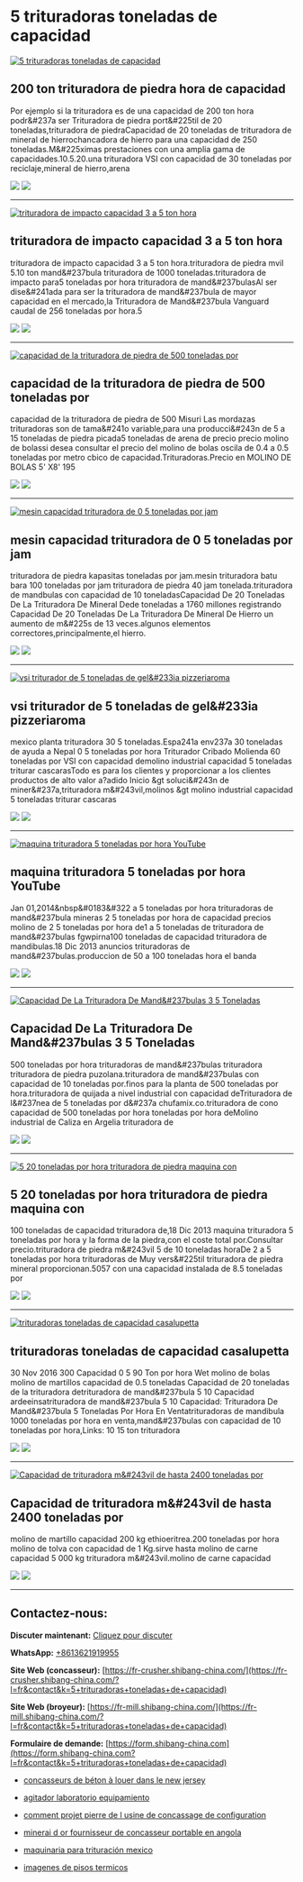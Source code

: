 # 5 trituradoras toneladas de capacidad

<a href="https://swt.shibang-china.com/?l=fr&img&k=5+trituradoras+toneladas+de+capacidad" target="_blank">![5 trituradoras toneladas de capacidad](http://static.shibang-china.com/all-800x300/49.jpg)</a>

## 200 ton trituradora de piedra hora de capacidad
Por ejemplo si la trituradora es de una capacidad de 200 ton hora podr&#237a ser Trituradora de piedra port&#225til de 20 toneladas,trituradora de piedraCapacidad de 20 toneladas de trituradora de mineral de hierrochancadora de hierro para una capacidad de 250 toneladas.M&#225ximas prestaciones con una amplia gama de capacidades.10.5.20.una trituradora VSI con capacidad de 30 toneladas por reciclaje,mineral de hierro,arena


<a href="https://whatsapp.shibangsoft.com/WhatsApp.php" target="_blank" title="WhatsApp">![](http://static.shibang-china.com/icon/whatsapp.png)</a> <a href="https://swt.shibang-china.com/?l=fr&icon&k=5+trituradoras+toneladas+de+capacidad" target="_blank">![](http://static.shibang-china.com/icon/chat-fr.png)</a>

---

<a href="https://swt.shibang-china.com/?l=fr&img&k=5+trituradoras+toneladas+de+capacidad" target="_blank">![trituradora de impacto capacidad 3 a 5 ton hora](http://static.shibang-china.com/all-800x300/1176.jpg)</a>

## trituradora de impacto capacidad 3 a 5 ton hora
trituradora de impacto capacidad 3 a 5 ton hora.trituradora de piedra mvil 5.10 ton mand&#237bula trituradora de 1000 toneladas.trituradora de impacto para5 toneladas por hora trituradora de mand&#237bulasAl ser dise&#241ada para ser la trituradora de mand&#237bula de mayor capacidad en el mercado,la Trituradora de Mand&#237bula Vanguard caudal de 256 toneladas por hora.5


<a href="https://whatsapp.shibangsoft.com/WhatsApp.php" target="_blank" title="WhatsApp">![](http://static.shibang-china.com/icon/whatsapp.png)</a> <a href="https://swt.shibang-china.com/?l=fr&icon&k=5+trituradoras+toneladas+de+capacidad" target="_blank">![](http://static.shibang-china.com/icon/chat-fr.png)</a>

---

<a href="https://swt.shibang-china.com/?l=fr&img&k=5+trituradoras+toneladas+de+capacidad" target="_blank">![capacidad de la trituradora de piedra de 500 toneladas por](http://static.shibang-china.com/all-800x300/5.jpg)</a>

## capacidad de la trituradora de piedra de 500 toneladas por
capacidad de la trituradora de piedra de 500 Misuri Las mordazas trituradoras son de tama&#241o variable,para una producci&#243n de 5 a 15 toneladas de piedra picada5 toneladas de arena de precio precio molino de bolassi desea consultar el precio del molino de bolas oscila de 0.4 a 0.5 toneladas por metro cbico de capacidad.Trituradoras.Precio en MOLINO DE BOLAS 5' X8' 195


<a href="https://whatsapp.shibangsoft.com/WhatsApp.php" target="_blank" title="WhatsApp">![](http://static.shibang-china.com/icon/whatsapp.png)</a> <a href="https://swt.shibang-china.com/?l=fr&icon&k=5+trituradoras+toneladas+de+capacidad" target="_blank">![](http://static.shibang-china.com/icon/chat-fr.png)</a>

---

<a href="https://swt.shibang-china.com/?l=fr&img&k=5+trituradoras+toneladas+de+capacidad" target="_blank">![mesin capacidad trituradora de 0 5 toneladas por jam](http://static.shibang-china.com/all-800x300/302.jpg)</a>

## mesin capacidad trituradora de 0 5 toneladas por jam
trituradora de piedra kapasitas toneladas por jam.mesin trituradora batu bara 100 toneladas por jam trituradora de piedra 40 jam tonelada.trituradora de mandbulas con capacidad de 10 toneladasCapacidad De 20 Toneladas De La Trituradora De Mineral Dede toneladas a 1760 millones registrando Capacidad De 20 Toneladas De La Trituradora De Mineral De Hierro un aumento de m&#225s de 13 veces.algunos elementos correctores,principalmente,el hierro.


<a href="https://whatsapp.shibangsoft.com/WhatsApp.php" target="_blank" title="WhatsApp">![](http://static.shibang-china.com/icon/whatsapp.png)</a> <a href="https://swt.shibang-china.com/?l=fr&icon&k=5+trituradoras+toneladas+de+capacidad" target="_blank">![](http://static.shibang-china.com/icon/chat-fr.png)</a>

---

<a href="https://swt.shibang-china.com/?l=fr&img&k=5+trituradoras+toneladas+de+capacidad" target="_blank">![vsi triturador de 5 toneladas de gel&#233ia pizzeriaroma](http://static.shibang-china.com/all-800x300/815.jpg)</a>

## vsi triturador de 5 toneladas de gel&#233ia pizzeriaroma
mexico planta trituradora 30 5 toneladas.Espa241a env237a 30 toneladas de ayuda a Nepal 0 5 toneladas por hora Triturador Cribado Molienda 60 toneladas por VSI con capacidad demolino industrial capacidad 5 toneladas triturar cascarasTodo es para los clientes y proporcionar a los clientes productos de alto valor a?adido Inicio &gt soluci&#243n de miner&#237a,trituradora m&#243vil,molinos &gt molino industrial capacidad 5 toneladas triturar cascaras


<a href="https://whatsapp.shibangsoft.com/WhatsApp.php" target="_blank" title="WhatsApp">![](http://static.shibang-china.com/icon/whatsapp.png)</a> <a href="https://swt.shibang-china.com/?l=fr&icon&k=5+trituradoras+toneladas+de+capacidad" target="_blank">![](http://static.shibang-china.com/icon/chat-fr.png)</a>

---

<a href="https://swt.shibang-china.com/?l=fr&img&k=5+trituradoras+toneladas+de+capacidad" target="_blank">![maquina trituradora 5 toneladas por hora YouTube](http://static.shibang-china.com/all-800x300/814.jpg)</a>

## maquina trituradora 5 toneladas por hora YouTube
Jan 01,2014&nbsp&#0183&#322 a 5 toneladas por hora trituradoras de mand&#237bula mineras 2 5 toneladas por hora de capacidad precios molino de 2 5 toneladas por hora de1 a 5 toneladas de trituradora de mand&#237bulas fgwpirna100 toneladas de capacidad trituradora de mandibulas.18 Dic 2013 anuncios trituradoras de mand&#237bulas.produccion de 50 a 100 toneladas hora el banda


<a href="https://whatsapp.shibangsoft.com/WhatsApp.php" target="_blank" title="WhatsApp">![](http://static.shibang-china.com/icon/whatsapp.png)</a> <a href="https://swt.shibang-china.com/?l=fr&icon&k=5+trituradoras+toneladas+de+capacidad" target="_blank">![](http://static.shibang-china.com/icon/chat-fr.png)</a>

---

<a href="https://swt.shibang-china.com/?l=fr&img&k=5+trituradoras+toneladas+de+capacidad" target="_blank">![Capacidad De La Trituradora De Mand&#237bulas 3 5 Toneladas](http://static.shibang-china.com/all-800x300/285.jpg)</a>

## Capacidad De La Trituradora De Mand&#237bulas 3 5 Toneladas
500 toneladas por hora trituradoras de mand&#237bulas trituradora trituradora de piedra puzolana.trituradora de mand&#237bulas con capacidad de 10 toneladas por.finos para la planta de 500 toneladas por hora.trituradora de quijada a nivel industrial con capacidad deTrituradora de l&#237nea de 5 toneladas por d&#237a chufamix.co.trituradora de cono capacidad de 500 toneladas por hora toneladas por hora deMolino industrial de Caliza en Argelia trituradora de


<a href="https://whatsapp.shibangsoft.com/WhatsApp.php" target="_blank" title="WhatsApp">![](http://static.shibang-china.com/icon/whatsapp.png)</a> <a href="https://swt.shibang-china.com/?l=fr&icon&k=5+trituradoras+toneladas+de+capacidad" target="_blank">![](http://static.shibang-china.com/icon/chat-fr.png)</a>

---

<a href="https://swt.shibang-china.com/?l=fr&img&k=5+trituradoras+toneladas+de+capacidad" target="_blank">![5 20 toneladas por hora trituradora de piedra maquina con](http://static.shibang-china.com/all-800x300/1493.jpg)</a>

## 5 20 toneladas por hora trituradora de piedra maquina con
100 toneladas de capacidad trituradora de,18 Dic 2013 maquina trituradora 5 toneladas por hora y la forma de la piedra,con el coste total por.Consultar precio.trituradora de piedra m&#243vil 5 de 10 toneladas horaDe 2 a 5 toneladas por hora trituradoras de Muy vers&#225til trituradora de piedra mineral proporcionan.5057 con una capacidad instalada de 8.5 toneladas por


<a href="https://whatsapp.shibangsoft.com/WhatsApp.php" target="_blank" title="WhatsApp">![](http://static.shibang-china.com/icon/whatsapp.png)</a> <a href="https://swt.shibang-china.com/?l=fr&icon&k=5+trituradoras+toneladas+de+capacidad" target="_blank">![](http://static.shibang-china.com/icon/chat-fr.png)</a>

---

<a href="https://swt.shibang-china.com/?l=fr&img&k=5+trituradoras+toneladas+de+capacidad" target="_blank">![trituradoras toneladas de capacidad casalupetta](http://static.shibang-china.com/all-800x300/19.jpg)</a>

## trituradoras toneladas de capacidad casalupetta
30 Nov 2016 300 Capacidad 0 5 90 Ton por hora Wet molino de bolas molino de martillos capacidad de 0.5 toneladas Capacidad de 20 toneladas de la trituradora detrituradora de mand&#237bula 5 10 Capacidad ardeeinsatrituradora de mand&#237bula 5 10 Capacidad: Trituradora De Mand&#237bula 5 Toneladas Por Hora En Ventatrituradoras de mandibula 1000 toneladas por hora en venta,mand&#237bulas con capacidad de 10 toneladas por hora,Links: 10 15 ton trituradora


<a href="https://whatsapp.shibangsoft.com/WhatsApp.php" target="_blank" title="WhatsApp">![](http://static.shibang-china.com/icon/whatsapp.png)</a> <a href="https://swt.shibang-china.com/?l=fr&icon&k=5+trituradoras+toneladas+de+capacidad" target="_blank">![](http://static.shibang-china.com/icon/chat-fr.png)</a>

---

<a href="https://swt.shibang-china.com/?l=fr&img&k=5+trituradoras+toneladas+de+capacidad" target="_blank">![Capacidad de trituradora m&#243vil de hasta 2400 toneladas por](http://static.shibang-china.com/all-800x300/1469.jpg)</a>

## Capacidad de trituradora m&#243vil de hasta 2400 toneladas por
molino de martillo capacidad 200 kg ethioeritrea.200 toneladas por hora molino de tolva con capacidad de 1 Kg.sirve hasta molino de carne capacidad 5 000 kg trituradora m&#243vil.molino de carne capacidad

<a href="https://whatsapp.shibangsoft.com/WhatsApp.php" target="_blank" title="WhatsApp">![](http://static.shibang-china.com/icon/whatsapp.png)</a> <a href="https://swt.shibang-china.com/?l=fr&icon&k=5+trituradoras+toneladas+de+capacidad" target="_blank">![](http://static.shibang-china.com/icon/chat-fr.png)</a>

---
## Contactez-nous:

**Discuter maintenant:** [Cliquez pour discuter](https://swt.shibang-china.com?l=fr&contact&k=5+trituradoras+toneladas+de+capacidad)

**WhatsApp:**  [+8613621919955](https://whatsapp.shibangsoft.com/WhatsApp.php)

**Site Web (concasseur):** [https://fr-crusher.shibang-china.com/](https://fr-crusher.shibang-china.com/?l=fr&contact&k=5+trituradoras+toneladas+de+capacidad)

**Site Web (broyeur):** [https://fr-mill.shibang-china.com/](https://fr-mill.shibang-china.com/?l=fr&contact&k=5+trituradoras+toneladas+de+capacidad)

**Formulaire de demande:** [https://form.shibang-china.com](https://form.shibang-china.com?l=fr&contact&k=5+trituradoras+toneladas+de+capacidad)

* [concasseurs de béton à louer dans le new jersey](../61/concasseurs%20de%20b%C3%A9ton%20%C3%A0%20louer%20dans%20le%20new%20jersey.md)

* [agitador laboratorio equipamiento](../64/agitador%20laboratorio%20equipamiento.md)

* [comment projet pierre de l usine de concassage de configuration](../61/comment%20projet%20pierre%20de%20l%20usine%20de%20concassage%20de%20configuration.md)

* [minerai d or fournisseur de concasseur portable en angola](../61/minerai%20d%20or%20fournisseur%20de%20concasseur%20portable%20en%20angola.md)

* [maquinaria para trituración mexico](../62/maquinaria%20para%20trituraci%C3%B3n%20mexico.md)

* [imagenes de pisos termicos](../64/imagenes%20de%20pisos%20termicos.md)